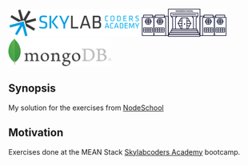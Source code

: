 [![Skylab](https://github.com/Iggy-Codes/logo-images/blob/master/logos/skylab-56.png)](http://www.skylabcoders.com/)
[![NodeSchool](https://github.com/Iggy-Codes/logo-images/blob/master/logos/node-school.png)](http://nodeschool.io/)
[![MongoDB](https://github.com/Iggy-Codes/logo-images/blob/master/logos/mongodb.png)](https://www.mongodb.com/)

## Synopsis

My solution for the exercises from [NodeSchool](https://github.com/evanlucas/learnyoumongo)

## Motivation

Exercises done at the MEAN Stack [Skylabcoders Academy](http://www.skylabcoders.com/) bootcamp.
